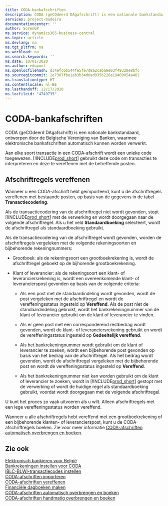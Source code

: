 ```yaml
---
title: CODA-bankafschriften
description: CODA (geCOdeerd DAgafschrift) is een nationale bankstandaard, ontworpen door de Belgische Vereniging van Banken, waarmee elektronische bankafschriften automatisch kunnen worden verwerkt.
services: project-madeira
documentationcenter: ''
author: SorenGP
ms.service: dynamics365-business-central
ms.topic: article
ms.devlang: na
ms.tgt_pltfrm: na
ms.workload: na
ms.search.keywords: ''
ms.date: 10/01/2020
ms.author: edupont
ms.openlocfilehash: d34efc6b544fe5fe7d8a2caba8e03f49320e8bfc
ms.sourcegitcommit: 2e7307fbe1eb3b34d0ad9356226a19409054a402
ms.translationtype: HT
ms.contentlocale: nl-BE
ms.lasthandoff: 12/17/2020
ms.locfileid: "4749735"
---
```

# <a name="coda-bank-statements"></a>CODA-bankafschriften
CODA (geCOdeerd DAgafschrift) is een nationale bankstandaard, ontworpen door de Belgische Vereniging van Banken, waarmee elektronische bankafschriften automatisch kunnen worden verwerkt.  

Aan elke soort transactie in een CODA-afschrift wordt een unieke code toegewezen. [!INCLUDE[prod_short](../../includes/prod_short.md)] gebruikt deze code om transacties te interpreteren en deze te vereffenen met de betreffende posten.  

## <a name="applying-statement-lines"></a>Afschriftregels vereffenen  
Wanneer u een CODA-afschrift hebt geïmporteerd, kunt u de afschriftregels vereffenen met bestaande posten, op basis van de gegevens in de tabel **Transactiecodering**.  

Als de transactiecodering van de afschriftregel niet wordt gevonden, stopt [!INCLUDE[prod_short](../../includes/prod_short.md)] met de verwerking en wordt doorgegaan naar de volgende afschriftregel. Als u het veld **Standaardboeking** selecteert, wordt de afschriftregel als standaardboeking gebruikt.  

Als de transactiecodering van de afschriftregel wordt gevonden, worden de afschriftregels vergeleken met de volgende rekeningsoorten en bijbehorende rekeningnummers:  

- Grootboek: als de rekeningsoort een grootboekrekening is, wordt de afschriftregel geboekt op de bijhorende grootboekrekening.  

- Klant of leverancier: als de rekeningsoort een klant- of leveranciersrekening is, wordt een overeenkomende klant- of leverancierspost gevonden op basis van de volgende criteria:  

    - Als een post met de standaardindeling wordt gevonden, wordt de post vergeleken met de afschriftregel en wordt de vereffeningsstatus ingesteld op **Vereffend**. Als de post niet de standaardindeling gebruikt, wordt het bankrekeningnummer van de klant of leverancier gebruikt om de klant of leverancier te vinden.  

    - Als er geen post met een corresponderend restbedrag wordt gevonden, wordt de klant- of leveranciersrekening gebruikt en wordt de vereffeningsstatus ingesteld op **Gedeeltelijk vereffend**.  

    - Als het bankrekeningnummer wordt gebruikt om de klant of leverancier te zoeken, wordt een bijbehorende post gevonden op basis van het bedrag van de afschriftregel. Als het bedrag wordt gevonden, wordt de afschriftregel vergeleken met de bijbehorende post en wordt de vereffeningsstatus ingesteld op **Vereffend**.  

    - Als het bankrekeningnummer niet kan worden gebruikt om de klant of leverancier te zoeken, wordt in [!INCLUDE[prod_short](../../includes/prod_short.md)] gestopt met de verwerking of wordt de huidige regel als standaardboeking gebruikt, voordat wordt doorgegaan met de volgende afschriftregel.  

U kunt het proces zo vaak uitvoeren als u wilt. Alleen afschriftregels met een lege vereffeningsstatus worden vereffend.  

Wanneer u alle afschriftregels hebt vereffend met een grootboekrekening of een bijbehorende klanten- of leverancierspost, kunt u de CODA-afschriftregels boeken. Zie voor meer informatie [CODA-afschriften automatisch overbrengen en boeken](how-to-manually-transfer-and-post-coda-statements.md).  

## <a name="see-also"></a>Zie ook  
 [Elektronisch bankieren voor België](belgian-electronic-banking.md)   
 [Bankrekeningen instellen voor CODA](how-to-set-up-bank-accounts-for-coda.md)   
 [IBLC-BLWI-transactiecodes instellen](how-to-set-up-iblc-blwi-transaction-codes.md)   
 [CODA-afschriften importeren](how-to-import-coda-statements.md)   
 [CODA-afschriften vereffenen](how-to-apply-coda-statements.md)   
 [Financiële dagboeken maken](how-to-create-financial-journals.md)   
 [CODA-afschriften automatisch overbrengen en boeken](how-to-automatically-transfer-and-post-coda-statements.md)   
 [CODA-afschriften handmatig overbrengen en boeken](how-to-manually-transfer-and-post-coda-statements.md)
